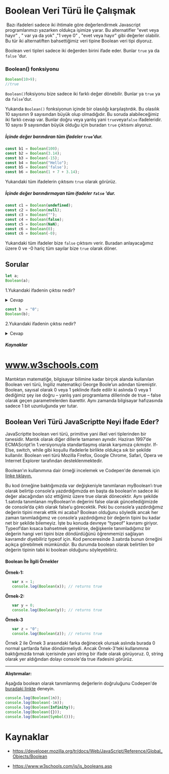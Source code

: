 # Boolean Veri Türü İle Çalışmak


​	Bazı ifadeleri sadece iki ihtimale göre değerlendirmek Javascript programlarımızı yazarken oldukça işimize yarar. Bu alternatifler "evet veya hayır" , " var ya da yok" ,"1 veye 0" , "evet veya hayır" gibi değerler olabilir. Bu tür iki alternatiften bahsettiğimiz veri tipine Boolean veri tipi diyoruz.

Boolean veri tipleri sadece iki değerden birini ifade eder. Bunlar `true` ya da `false` 'dur.

### Boolean() fonksiyonu

```javascript
Boolean(10>9);
//true
```

`Boolean()`foksiyonu bize sadece iki farklı değer dönebilir. Bunlar ya `true` ya da  `false`'dur. 

Yukarıda `Boolean()` fonksiyonun içinde bir olasılığı karşılaştırdık. Bu olasılık 10 sayısının 9 sayısından büyük olup olmadığıdır. Bu soruda alabileceğimiz iki farklı cevap var. Bunlar doğru veya yanlış yani `true`veya`false` ifadeleridir. 10 sayısı 9 sayısından büyük olduğu için buradan `true` çıktısını alıyoruz.



##### İçinde değer barındıran tüm ifadeler `true`'dur.

```javascript
const b1 = Boolean(100);
const b2 = Boolean(3.14);
const b3 = Boolean(-15);
const b4 = Boolean("Hello");
const b5 = Boolean('false');
const b6 = Boolean(1 + 7 + 3.14);
```

Yukarıdaki tüm ifadelerin çıktısını `true` olarak görürüz.

##### İçinde değer barındırmayan tüm ifadeler `false` 'dur.

```javascript
const c1 = Boolean(undefined);
const c2 = Boolean(null);
const c3 = Boolean("");
const c4 = Boolean(false);
const c5 = Boolean(NaN);
const c6 = Boolean(0);
const c6 = Boolean(-0);
```

Yukarıdaki tüm ifadeler bize `false` çıktısını verir. Buradan anlayacağımız üzere 0 ve -0 hariç tüm sayılar bize `true` olarak döner. 

## Sorular

```javascript
let a;
Boolean(a);
```

1.Yukarıdaki ifadenin çıktısı nedir?

<details> 
    <summary>
    Cevap
    </summary>
    <p>
        Doğru cevap false.
    </p>
    <p>
        a değişkeni içerisinde herhangi bir değer barındırmadığı için undefined döner. undefined değerinin karşılığı false'tur.
    </p>
</details>

```javascript
const b  = "0";
Boolean(b);
```

2.Yukarıdaki ifadenin çıktısı nedir?

<details> 
    <summary>
    Cevap
    </summary>
    <p>
        Doğru cevap false.
    </p>
    <p>
        Buradaki "0" ifadesi string veri tipidir. String veri tiplerinde içerisinde herhangi bir değer bulundurması koşuluyla her ifade true olarak döner. Eğer bu "0" ifadesi bir number yani 0 şeklinde yazılsaydı o zaman cevap false olurdu.
    </p>
</details>




##### Kaynaklar

www.w3schools.com
=======
Mantıktan matematiğe, bilgisayar bilimine kadar birçok alanda kullanılan Boolean veri türü, İngiliz matematikçi George Boole’un adından türemiştir. Boolean, sayısal olarak 0 veya 1 şeklinde ifade edilir ki aslında 0 veya 1 dediğimiz şey ise doğru – yanlış yani programlama dillerinde de true – false olarak geçen parametrelerden ibarettir. Aynı zamanda bilgisayar hafızasında sadece 1 bit uzunluğunda yer tutar. 
## Boolean Veri Türü JavaScriptte Neyi İfade Eder?
JavaScriptte boolean veri türü, primitive yani ilkel veri tiplerinden bir tanesidir. Mantık olarak diğer dillerle tamamen aynıdır. Haziran 1997’de ECMAScript’in 1.versiyonuyla standartlaşmış olarak karşımıza çıkmıştır. If-Else, switch, while gibi koşullu ifadelerle birlikte oldukça sık bir şekilde kullanılır. Boolean veri türü Mozilla Firefox, Google Chrome, Safari, Opera ve Internet Explorer tarafından desteklenmektedir.

Boolean'ın kullanımına dair örneği incelemek ve Codepen'de denemek için [linke tıklayın.](https://codepen.io/alperceviz/pen/OJRzbGX)  

Bu kod örneğine baktığımızda var değişkeniyle tanımlanan myBoolean’ı true olarak belirtip console’a yazdırdığımızda en başta da boolean’ın sadece iki değer alacağından söz ettiğimiz üzere true olarak dönecektir. Aynı şekilde 1.satırda tanımlanan myBoolean’ın değerini false olarak güncellediğimizde de console’da çıktı olarak false’u görecektik. Peki bu console’a yazdırdığımız değerin tipini merak ettik mi acaba? Boolean olduğunu söyledik ancak her zaman tanımladığımız ve console’a yazdırdığımız bir değerin tipini bu kadar net bir şekilde bilemeyiz. İşte bu konuda devreye “typeof” kavramı giriyor. Typeof’dan kısaca bahsetmek gerekirse, değişkenle tanımladığımız bir değerin hangi veri tipini bize döndürdüğünü öğrenmemizi sağlayan kavramdır diyebiliriz typeof için. Kod penceresinde 3.satırda bunun örneğini açıkça görebilmek mümkündür. Bu durumda boolean olarak belirtilen bir değerin tipinin tabii ki boolean olduğunu söyleyebiliriz. 


 #### Boolean İle İlgili Örnekler  

 **Örnek-1:**

 ```javascript
    var x = 1;
    console.log(Boolean(x)); // returns true

 ```

 **Örnek-2:**
 ```javascript
    var y = 0;
    console.log(Boolean(y)); // returns true

 ```

 **Örnek-3**
 ```javascript
    var z = "0";
    console.log(Boolean(z)); // returns true
 ```
 Örnek 2 ile Örnek 3 arasındaki farka değinecek olursak aslında burada 0 normal şartlarda false döndürmeliydi. Ancak Örnek-3'teki kullanımına baktığımızda tırnak içerisinde yani string bir ifade olarak görüyoruz. 0, string olarak yer aldığından dolayı console'da true ifadesini görürüz.

***
**Alıştırmalar:**

Aşağıda boolean olarak tanımlanmış değerlerin doğruluğunu Codepen'de [buradaki linkte](https://codepen.io/alperceviz/pen/yLaKaaQ?editors=0010) deneyin.

```javascript
console.log(Boolean(1n));
console.log(Boolean(-1n));
console.log(Boolean(Infinity));
console.log(Boolean({}));
console.log(Boolean(Symbol()));
```

# Kaynaklar

- https://developer.mozilla.org/tr/docs/Web/JavaScript/Reference/Global_Objects/Boolean

- https://www.w3schools.com/js/js_booleans.asp

